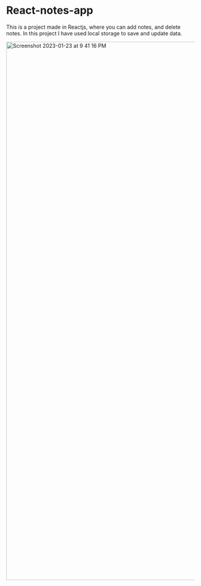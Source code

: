 # React-notes-app

This is a project made in Reactjs, where you can add notes, and delete notes. In this project I have used local storage to save and update data.


<img width="1439" alt="Screenshot 2023-01-23 at 9 41 16 PM" src="https://user-images.githubusercontent.com/41466013/214090457-4e5df9d8-257d-44f0-b1a3-d07d647daee0.png">
